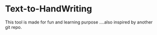 # Text-to-HandWriting
This tool is made for fun and learning purpose ....also inspired by another git repo.
